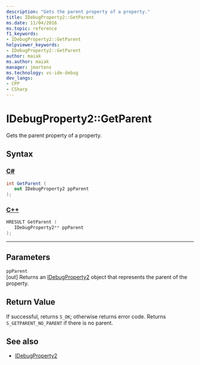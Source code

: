 ```yaml
---
description: "Gets the parent property of a property."
title: IDebugProperty2::GetParent
ms.date: 11/04/2016
ms.topic: reference
f1_keywords:
- IDebugProperty2::GetParent
helpviewer_keywords:
- IDebugProperty2::GetParent
author: maiak
ms.author: maiak
manager: jmartens
ms.technology: vs-ide-debug
dev_langs:
- CPP
- CSharp
---
```

# IDebugProperty2::GetParent

Gets the parent property of a property.

## Syntax

### [C#](#tab/csharp)
```csharp
int GetParent ( 
   out IDebugProperty2 ppParent
);
```
### [C++](#tab/cpp)
```cpp
HRESULT GetParent ( 
   IDebugProperty2** ppParent
);
```
---

## Parameters
`ppParent`\
[out] Returns an [IDebugProperty2](../../../extensibility/debugger/reference/idebugproperty2.md) object that represents the parent of the property.

## Return Value
 If successful, returns `S_OK`; otherwise returns error code. Returns `S_GETPARENT_NO_PARENT` if there is no parent.

## See also
- [IDebugProperty2](../../../extensibility/debugger/reference/idebugproperty2.md)
